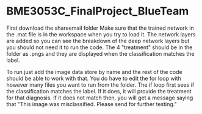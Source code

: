 # BME3053C_FinalProject_BlueTeam
First download the shareemail folder
Make sure that the trained network in the .mat file is in the workspace when you try to load it. The network layers are added so you can see the breakdown of the deep network layers but you should not need it to run the code. The 4 "treatment" should be in the folder as .pngs and they are displayed when the classification matches the label. 

To run just add the image data store by name and the rest of the code should be able to work with that. You do have to edit the for loop with however many files you want to run from the folder. 
The if loop first sees if the classification matches the label. If it does, it will provide the treatment for that diagnosis. If it does not match then, you will get a message saying that "This image was misclassified. Please send for further testing."
